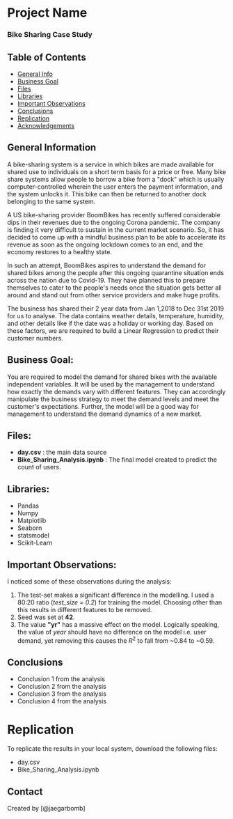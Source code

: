 # Project Name
<h3> Bike Sharing Case Study</h3>

## Table of Contents
* [General Info](#general-information)
* [Business Goal](#business-goal)
* [Files](#files)
* [Libraries](#libraries)
* [Important Observations](#important-observations)
* [Conclusions](#conclusions)
* [Replication](#replication)
* [Acknowledgements](#acknowledgements)

<!-- You can include any other section that is pertinent to your problem -->

## General Information
A bike-sharing system is a service in which bikes are made available for shared use to individuals on a short term basis for a price or free. Many bike share systems allow people to borrow a bike from a "dock" which is usually computer-controlled wherein the user enters the payment information, and the system unlocks it. This bike can then be returned to another dock belonging to the same system.

A US bike-sharing provider BoomBikes has recently suffered considerable dips in their revenues due to the ongoing Corona pandemic. The company is finding it very difficult to sustain in the current market scenario. So, it has decided to come up with a mindful business plan to be able to accelerate its revenue as soon as the ongoing lockdown comes to an end, and the economy restores to a healthy state. 

In such an attempt, BoomBikes aspires to understand the demand for shared bikes among the people after this ongoing quarantine situation ends across the nation due to Covid-19. They have planned this to prepare themselves to cater to the people's needs once the situation gets better all around and stand out from other service providers and make huge profits.

The business has shared their 2 year data from Jan 1,2018 to Dec 31st 2019 for us to analyse. The data contains weather details, temperature, humidity, and other details like if the date was a holiday or working day. Based on these factors, we are required to build a Linear Regression to predict their customer numbers.

## Business Goal:
You are required to model the demand for shared bikes with the available independent variables. It will be used by the management to understand how exactly the demands vary with different features. They can accordingly manipulate the business strategy to meet the demand levels and meet the customer's expectations. Further, the model will be a good way for management to understand the demand dynamics of a new market. 

## Files: 
- **day.csv** : the main data source
- **Bike_Sharing_Analysis.ipynb** : The final model created to predict the count of users.

## Libraries:
- Pandas
- Numpy
- Matplotlib
- Seaborn
- statsmodel
- Scikit-Learn

## Important Observations:
I noticed some of these observations during the analysis:
1. The test-set makes a significant difference in the modelling. I used a 80:20 ratio (*test_size =  0.2*) for training the model. Choosing other than this results in different features to be removed.
2. Seed was set at **42**.
3. The value **"yr"** has a massive effect on the model. Logically speaking, the value of *year* should have no difference on the model i.e. user demand, yet removing this causes the $R^{2}$ to fall from  ~0.84 to ~0.59. 


## Conclusions
- Conclusion 1 from the analysis
- Conclusion 2 from the analysis
- Conclusion 3 from the analysis
- Conclusion 4 from the analysis

# Replication
To replicate the results in your local system, download the following files:
 - day.csv
 - Bike_Sharing_Analysis.ipynb

## Contact
Created by [@jaegarbomb]